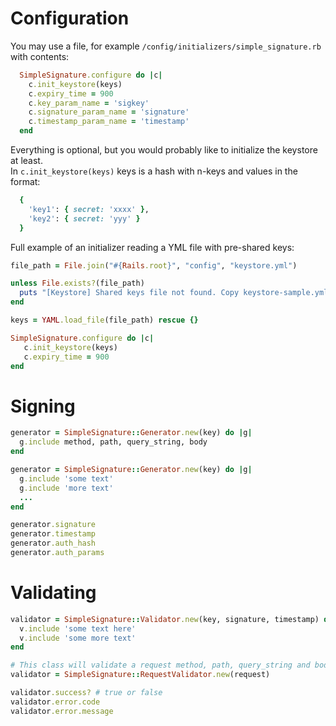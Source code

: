 # Configuration

You may use a file, for example `/config/initializers/simple_signature.rb` with contents:

```ruby
  SimpleSignature.configure do |c|
    c.init_keystore(keys)  
    c.expiry_time = 900  
    c.key_param_name = 'sigkey'  
    c.signature_param_name = 'signature'  
    c.timestamp_param_name = 'timestamp'  
  end  
```

Everything is optional, but you would probably like to initialize the keystore at least.  
In `c.init_keystore(keys)` keys is a hash with n-keys and values in the format:

```ruby
  {
    'key1': { secret: 'xxxx' },
    'key2': { secret: 'yyy' }
  }
```

Full example of an initializer reading a YML file with pre-shared keys:

```ruby
file_path = File.join("#{Rails.root}", "config", "keystore.yml")

unless File.exists?(file_path)
  puts "[Keystore] Shared keys file not found. Copy keystore-sample.yml to keystore.yml"
end

keys = YAML.load_file(file_path) rescue {}

SimpleSignature.configure do |c|
   c.init_keystore(keys)
   c.expiry_time = 900
end
```

# Signing

```ruby
generator = SimpleSignature::Generator.new(key) do |g|
  g.include method, path, query_string, body
end
```

```ruby
generator = SimpleSignature::Generator.new(key) do |g|
  g.include 'some text'
  g.include 'more text'
  ...
end
```

```ruby
generator.signature
generator.timestamp
generator.auth_hash
generator.auth_params
```

# Validating

```ruby
validator = SimpleSignature::Validator.new(key, signature, timestamp) do |v|
  v.include 'some text here'
  v.include 'some more text'
end
```

```ruby
# This class will validate a request method, path, query_string and body
validator = SimpleSignature::RequestValidator.new(request)
```

```ruby
validator.success? # true or false
validator.error.code
validator.error.message
```
